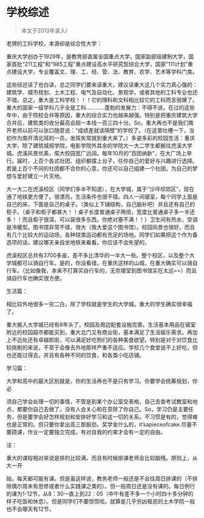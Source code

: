 
# 学校综述  

> 本文于2013年录入/  

老牌的工科学校，本源却是综合性大学：

重庆大学创办于1929年，是教育部直属全国重点大学，国家副部级建制大学，国家首批“211工程”和“985工程”重点建设高水平研究型综合大学，国家“111计划”重点建设大学，专业覆盖文、理、工、经、管、法、教育、农学、艺术等学科门类。

这些综述读了也白读，总之同学们要来读重大，建议读重大这几个实力真心强的：建筑学、城市规划、土木工程、电气及自动化、景观学。或者其他的工科专业也还不错。总之，重大是工科学校！！！它的理科和文科相比较它的工科而言弱爆了。重大的国家一级学科几乎全是工科…………蓬勃的发展力：不得不说，在过的这些年中，由于院校合并等原因，重大的综合实力也越来越强。特别是把重庆建筑大学合并后，建筑类的收分最高会超一本线一百三四十分。So，重大再也不是我们南开老师以前可以张口随意说：“成绩差就读隔壁”的学校了。（在这里吐槽一下，当初作为南开清北班的一员，发挥失常就到重大来了。）多姿多彩的校园生活：重庆大学，除了建筑城规学院，电影学院外其余的学院大一大二学生都搬往虎溪大学城。虎溪风景优美，偌大校园宽广远阔。每年10月的“百团纳新”，在大广场上举行。届时，上百个各式社团、组织都摆上台子，任你自己的爱好与兴趣进行选择。若是上百个不同的社团都不合你的心意，你还可以自己组建一个社团。为自己的梦想与爱好建立一片天地。

大一大二在虎溪校区（同学们多半不知道），在大学城，属于“沙坪坝郊区”，现在通了地铁更方便了。很漂亮，生活条件也很不错。四人一间寝室，每个同学上面是自己的床，下面是自己的桌子。（类似上下铺结构，自己脑补吧）并且还有自己的柜子。（桌子和柜子都甚大！！桌子长度普通桌子两倍，宽度比普通桌子多一半还多！！而且柜子很深，可以装很多东西，你绝对塞不满！！）卫生间有热水，空调是冷暖型。图书馆非常不错，很大（我大爱这个图书馆）。校园风景也很好。而且有几个比较大的运动场，各种球类运动都有充足的场地。同学们如果把这个作为备选项的话，建议哪天亲自坐地铁来看看。你应该不会失望的。

虎溪校区总共有3700多亩，差不多比清华的一半大一些。整个校区，以及整个大学城都可以骑自行车。是的，你没看错，在重庆这样的山城，在重大确实可以骑自行车。（比如像我，本来不打算买自行车的，无奈寝室到图书馆实在太远==）而且骑自行车也确实很方便。

生活篇：

相比较外地很多一穷二白，除了学校就是学生的大学城。重大的学生确实很幸福了。

重大搬入大学城已经有8年头了，校园及周边配套设施完善。生活基本用品在寝室附近的校园超市都能买到，重大北门又有商业街，基本满足了生活娱乐需求。再加上不远处还有卓越熙街，可以满足好吃狗们的各种美食欲望。特别是对于对饮食比较挑剔的来说，不至于会像去外地那样严重不适应。学校几个食堂说不上好吃，但也还能过得去。并且有各种不同的饮食，和各类小吃店铺。

学习篇：

大学和高中的最大区别就是，你的生活再也不是只有学习。你要学会统筹规划，你必

须自己学会处理一切的事情，不管是到某个办公室交表格，自己去查考试教室和地点，都要你自己去做了。没有人会关心和在意除了你自己。So，学习仍是主要任务，但是要学会好怎样规划和安排好学习和这一切的关系。不习惯是有的，觉得难也是正常的。但只要你拿出高三那股劲，奖学金什么的，it’sapieceofcake.尽量不要跷课，作业一定要独立完成。有对自我的约束才会有一定的自由。

注：

重大的课程相对来说是排的比较满，而且有时候排课老师会比较脑残。原则上，从大一开

始，每天都可能有课。但是虽这样说，教务老师一般还是不会往周日排课的（不排除偶尔周末有思修或者什么实践课之类的）。但一般周日还是没有课的。每日例行的课为1-12节，从8：30一直上到22：05（中午有差不多一个小时四十多分钟的样子吃饭和休息）。但是同学们不要惊慌哈。就算是几乎穷凶极恶的土木学院一般也不会哪天有12节，



